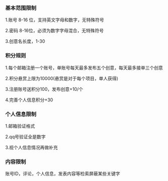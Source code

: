 ### 基本范围限制

1.账号 8-16 位，支持英文字母和数字，无特殊符号

2.密码 8-16位，必须为数字字母混合，无特殊符号

3.创意名长度，1-30



### 积分规则

1.每个邮箱注册一个账号，单账号每天最多发布五个创意，每天最多接单三个创意

2.积分悬赏上限为10000(悬赏是对于每个项目，单人获得)

3.注册账号送积分100，发布创意+10/个

4.完善个人信息积分+30

### 个人信息限制

1.邮箱验证格式

2.qq号验证全是数字

3.视个人信息情况再做补充



### 内容限制

账号ID，评论，个人信息，发表内容等检索屏蔽某些关键字
